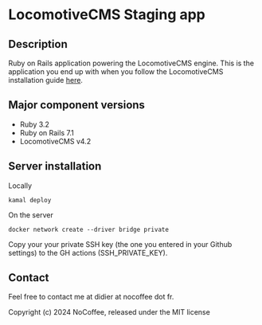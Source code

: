 # LocomotiveCMS Staging app

## Description

Ruby on Rails application powering the LocomotiveCMS engine. This is the application you end up with when you follow the LocomotiveCMS installation guide [here](https://doc.locomotivecms.com/v4.0/docs/getting-started-with-locomotive).

## Major component versions

- Ruby 3.2
- Ruby on Rails 7.1
- LocomotiveCMS v4.2

## Server installation

Locally

```
kamal deploy
```

On the server

```
docker network create --driver bridge private
```

Copy your your private SSH key (the one you entered in your Github settings) to the GH actions (SSH_PRIVATE_KEY).

## Contact

Feel free to contact me at didier at nocoffee dot fr.

Copyright (c) 2024 NoCoffee, released under the MIT license

